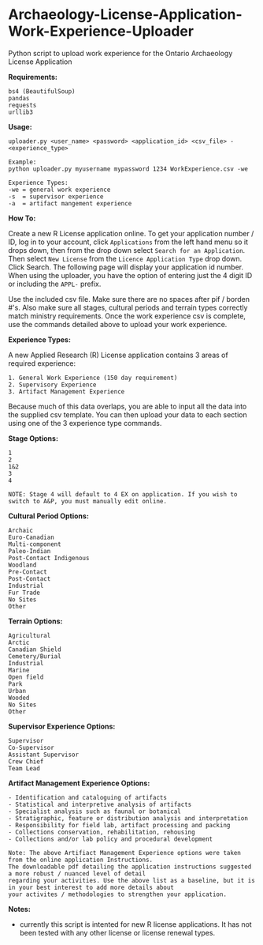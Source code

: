 # Archaeology-License-Application-Work-Experience-Uploader
Python script to upload work experience for the Ontario Archaeology License Application

__Requirements:__
```
bs4 (BeautifulSoup)
pandas
requests
urllib3
```

__Usage:__
```
uploader.py <user_name> <password> <application_id> <csv_file> -<experience_type>

Example:
python uploader.py myusername mypassword 1234 WorkExperience.csv -we

Experience Types:
-we = general work experience
-s  = supervisor experience
-a  = artifact mangement experience
```

__How To:__

Create a new R License application online. To get your application number / ID, log in to your account, click `Applications` from the left hand menu so it drops down, then from the drop down select `Search for an Application`. Then select `New License` from the `Licence Application Type` drop down. Click Search. The following page will display your application id number. When using the uploader, you have the option of entering just the 4 digit ID or including the `APPL-` prefix.

Use the included csv file. Make sure there are no spaces after pif / borden #'s. Also make sure all stages, cultural periods and terrain types correctly match ministry requirements. Once the work experience csv is complete, use the commands detailed above to upload your work experience.

__Experience Types:__

A new Applied Research (R) License application contains 3 areas of required experience:
```
1. General Work Experience (150 day requirement)
2. Supervisory Experience
3. Artifact Management Experience
```
Because much of this data overlaps, you are able to input all the data into the supplied csv template. You can then upload your data to each section using one of the 3 experience type commands.

__Stage Options:__
```
1
2
1&2
3
4

NOTE: Stage 4 will default to 4 EX on application. If you wish to switch to A&P, you must manually edit online.
```

__Cultural Period Options:__
```
Archaic
Euro-Canadian
Multi-component
Paleo-Indian
Post-Contact Indigenous
Woodland
Pre-Contact
Post-Contact
Industrial
Fur Trade
No Sites
Other
```
__Terrain Options:__
```
Agricultural
Arctic
Canadian Shield
Cemetery/Burial
Industrial
Marine
Open field
Park
Urban
Wooded
No Sites
Other
```

__Supervisor Experience Options:__
```
Supervisor
Co-Supervisor
Assistant Supervisor
Crew Chief
Team Lead
```

__Artifact Management Experience Options:__
```
- Identification and cataloguing of artifacts
- Statistical and interpretive analysis of artifacts
- Specialist analysis such as faunal or botanical
- Stratigraphic, feature or distribution analysis and interpretation
- Responsibility for field lab, artifact processing and packing
- Collections conservation, rehabilitation, rehousing
- Collections and/or lab policy and procedural development

Note: The above Artifiact Management Experience options were taken from the online application Instructions. 
The downloadable pdf detailing the application instructions suggested a more robust / nuanced level of detail
regarding your activities. Use the above list as a baseline, but it is in your best interest to add more details about
your activites / methodologies to strengthen your application.
```

__Notes:__
- currently this script is intented for new R license applications. It has not been tested with any other license or license renewal types.
